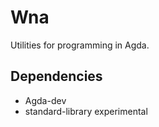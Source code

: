 # Wna

Utilities for programming in Agda.

## Dependencies

* Agda-dev
* standard-library experimental
